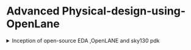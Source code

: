 # Advanced Physical-design-using-OpenLane

<details>
  <summary>
    Inception of open-source EDA ,OpenLANE and sky130 pdk
  </summary>
  
  **How to talk to computers**
  
  The QFN-48 package is a type of surface-mount integrated circuit (IC) package that is used in various electronic devices, including some Arduino-compatible microcontrollers and other components. "QFN" stands for "Quad Flat No-Lead," which describes the package's physical characteristics. Here's what some of these terms mean:

 1. Quad: The package has four sides or corners, typically with a lead or pad on each corner.

 2. Flat: The package has a flat bottom, which makes it suitable for surface-mount soldering onto a printed circuit board (PCB).

 3. No-Lead: Unlike traditional dual in-line packages (DIP) or surface-mount packages with visible leads or pins, QFN packages have no visible external leads or pins. Instead, they have small metal pads on the bottom of the package.

4. 48: The "48" in QFN-48 refers to the total number of pads or leads on the package. These pads are used for electrical connections between the IC and the PCB.

Arduino is an open-source electronics platform that uses a variety of microcontrollers. The choice of IC package depends on the specific microcontroller used on the Arduino board or module. Some Arduino-compatible boards may use microcontrollers in QFN-48 packages, among other package types.

</details>

